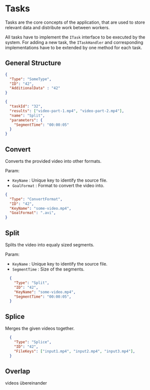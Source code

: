 # Tasks
Tasks are the core concepts of the application, that are used 
to store relevant data and distribute work between workers.

All tasks have to implement the `ITask` interface to be executed by the system.
For adding a new task, the `ITaskHandler` and corresponding implementations
have to be extended by one method for each task.

## General Structure

```json
{
  "Type": "SomeType",
  "ID": "42",
  "AdditionalData" : "42"
}
```

```json
{
  "taskId": "32",
  "results": ["video-part-1.mp4", "video-part-2.mp4"],
  "name": "Split",
  "parameters": {
    "SegmentTime": "00:00:05"
  }
}
```

<!---
## Analyse
video analysieren und render path gengerieren.
--->
## Convert
Converts the provided video into other formats.

Param: 
- `KeyName` : Unique key to identify the source file.
- `GoalFormat` : Format to convert the video into.

```json
{
  "Type": "ConvertFormat",
  "ID": "42",
  "KeyName": "some-video.mp4",
  "GoalFormat": ".avi",
}
```

## Split
Splits the video into equaly sized segments.

Param: 
- `KeyName` : Unique key to identify the source file.
- `SegmentTime` : Size of the segments.

```json
  {
    "Type": "Split",
    "ID": "42",
    "KeyName": "some-video.mp4",
    "SegmentTime": "00:00:05",
  }
```
<!---
video aufteilen an 1s 3s 4s 

c# native ffmpeg 
cli
ffmpeg -ss 3.3 -t 6 -c copy -i file 
--->
## Splice
Merges the given videos together.
```json
  {
    "Type": "Splice",
    "ID": "42",
    "FileKeys": ["input1.mp4", "input2.mp4", "input3.mp4"],
  }
```

<!---
ffmpeg -i "concat:input1.mp4|input2.mp4|input3.mp4|input4.mp4" -c copy output10.mp4
--->

## Overlap
videos übereinander

